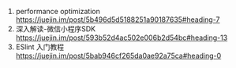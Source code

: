 1. performance optimization
https://juejin.im/post/5b496d5d5188251a90187635#heading-7
2. 深入解读-微信小程序SDK
https://juejin.im/post/593b52d4ac502e006b2d54bc#heading-13
3. ESlint 入门教程
https://juejin.im/post/5bab946cf265da0ae92a75ca#heading-0
